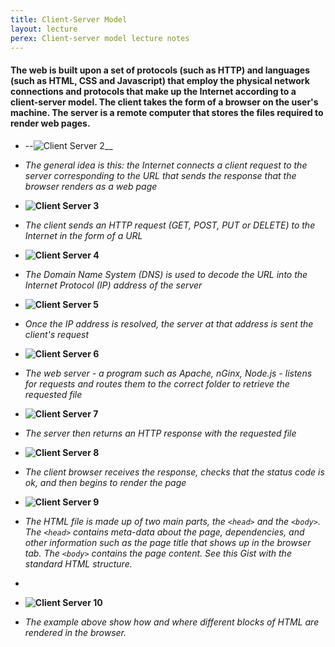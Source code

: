 ```yaml
---
title: Client-Server Model
layout: lecture
perex: Client-server model lecture notes
---
```

#### The web is built upon a set of protocols (such as HTTP) and languages (such as HTML, CSS and Javascript) that employ the physical network connections and protocols that make up the Internet according to a client-server model. The client takes the form of a browser on the user's machine. The server is a remote computer that stores the files required to render web pages.

*   --![Client Server 2](https://raw.github.com/site2site/site2site.github.io/master/images/lectures/client-server-model/client-server-2.gif)__

*   _The general idea is this: the Internet connects a client request to the server corresponding to the URL that sends the response that the browser renders as a web page_

*   __![Client Server 3](https://raw.github.com/site2site/site2site.github.io/master/images/lectures/client-server-model/client-server-3.gif)__

*	_The client sends an HTTP request (GET, POST, PUT or DELETE) to the Internet in the form of a URL_

*   __![Client Server 4](https://raw.github.com/site2site/site2site.github.io/master/images/lectures/client-server-model/client-server-4.gif)__

*	_The Domain Name System (DNS) is used to decode the URL into the Internet Protocol (IP) address of the server_

*	__![Client Server 5](https://raw.github.com/site2site/site2site.github.io/master/images/lectures/client-server-model/client-server-5.gif)__

*	_Once the IP address is resolved, the server at that address is sent the client's request_

*	__![Client Server 6](https://raw.github.com/site2site/site2site.github.io/master/images/lectures/client-server-model/client-server-6.gif)__

*	_The web server - a program such as Apache, nGinx, Node.js - listens for requests and routes them to the correct folder to retrieve the requested file_

*	__![Client Server 7](https://raw.github.com/site2site/site2site.github.io/master/images/lectures/client-server-model/client-server-7.gif)__

*	_The server then returns an HTTP response with the requested file_

*	__![Client Server 8](https://raw.github.com/site2site/site2site.github.io/master/images/lectures/client-server-model/client-server-8.gif)__

*	_The client browser receives the response, checks that the status code is ok, and then begins to render the page_

*	__![Client Server 9](https://raw.github.com/site2site/site2site.github.io/master/images/lectures/client-server-model/client-server-9.gif)__

*	_The HTML file is made up of two main parts, the `<head>` and the `<body>`. The `<head>` contains meta-data about the page, dependencies, and other information such as the page title that shows up in the browser tab. The `<body>` contains the page content. See this Gist with the standard HTML structure._

*	<script src="https://gist.github.com/troyth/4699954.js"></script>

*	__![Client Server 10](https://raw.github.com/site2site/site2site.github.io/master/images/lectures/client-server-model/client-server-10.gif)__

*	_The example above show how and where different blocks of HTML are rendered in the browser._